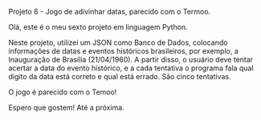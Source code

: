 Projeto 6 - Jogo de adivinhar datas, parecido com o Termoo.

Olá, este é o meu sexto projeto em linguagem Python.

Neste projeto, utilizei um JSON como Banco de Dados, colocando informações de datas e eventos históricos brasileiros, por exemplo, a Inauguração de Brasília (21/04/1960). A partir disso, o usuário deve tentar acertar a data do evento histórico, e a cada tentativa o programa fala qual digito da data está correto e qual está errado. São cinco tentativas. 

O jogo é parecido com o Temoo!

Espero que gostem! Até a próxima.

